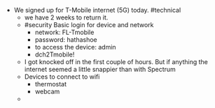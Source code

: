 - We signed up for T-Mobile internet (5G) today. #technical
	- we have 2 weeks to return it.
	- #security Basic login for device and network
		- network: FL-Tmobile
		- password: hathashoe
		- to access the device: admin
		- dch2Tmobile!
	- I got knocked off in the first couple of hours. But if anything the internet seemed a little snappier than with Spectrum
	- Devices to connect to wifi
		- thermostat
		- webcam
	-